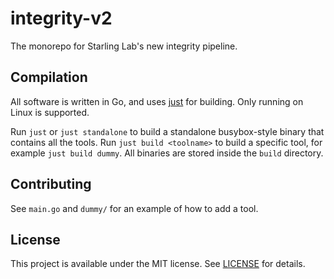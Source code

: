 # integrity-v2

The monorepo for Starling Lab's new integrity pipeline.

## Compilation

All software is written in Go, and uses [just](https://github.com/casey/just) for building. Only running on Linux is supported.

Run `just` or `just standalone` to build a standalone busybox-style binary that contains all the tools. Run `just build <toolname>` to build a specific tool, for example `just build dummy`. All binaries are stored inside the `build` directory.

## Contributing

See `main.go` and `dummy/` for an example of how to add a tool.

## License

This project is available under the MIT license. See [LICENSE](./LICENSE) for details.
